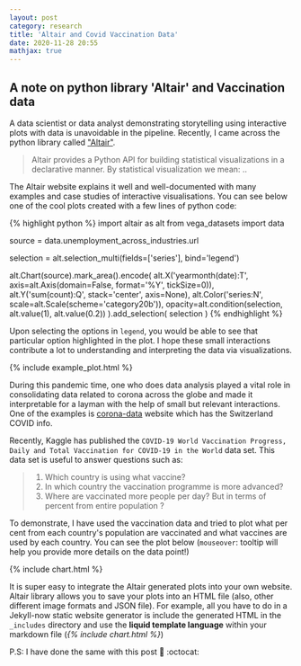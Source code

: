 ```yaml
---
layout: post
category: research
title: 'Altair and Covid Vaccination Data'
date: 2020-11-28 20:55
mathjax: true
---
```


## A note on python library 'Altair' and Vaccination data

A data scientist or data analyst demonstrating storytelling using interactive plots with data is unavoidable in the pipeline. Recently, I came across the python library called ["Altair"](https://altair-viz.github.io/getting_started/overview.html). 

> Altair provides a Python API for building statistical visualizations in a declarative manner. By statistical visualization we mean: ..

The Altair website explains it well and well-documented with many examples and case studies of interactive visualisations. You can see below one of the cool plots created with a few lines of python code:

{% highlight python %}
import altair as alt
from vega_datasets import data

source = data.unemployment_across_industries.url

selection = alt.selection_multi(fields=['series'], bind='legend')

alt.Chart(source).mark_area().encode(
    alt.X('yearmonth(date):T', axis=alt.Axis(domain=False, format='%Y', tickSize=0)),
    alt.Y('sum(count):Q', stack='center', axis=None),
    alt.Color('series:N', scale=alt.Scale(scheme='category20b')),
    opacity=alt.condition(selection, alt.value(1), alt.value(0.2))
).add_selection(
    selection
)
{% endhighlight %}


Upon selecting the options in `legend`, you would be able to see that particular option highlighted in the plot. I hope these small interactions contribute a lot to understanding and interpreting the data via visualizations.

{% include example_plot.html %}


During this pandemic time, one who does data analysis played a vital role in consolidating data related to corona across the globe and made it interpretable for a layman with the help of small but relevant interactions. One of the examples is [corona-data](https://corona-data.ch/) website which has the Switzerland COVID info.

Recently, Kaggle has published the `COVID-19 World Vaccination Progress, Daily and Total Vaccination for COVID-19 in the World` data set. This data set is useful to answer questions such as:
> 1. Which country is using what vaccine?
> 2. In which country the vaccination programme is more advanced?
> 3. Where are vaccinated more people per day? But in terms of percent from entire population ?

To demonstrate, I have used the vaccination data and tried to plot what per cent from each country's population are vaccinated and what vaccines are used by each country. You can see the plot below (`mouseover`: tooltip will help you provide more details on the data point!)

{% include chart.html %}

It is super easy to integrate the Altair generated plots into your own website. Altair library allows you to save your plots into an HTML file  (also, other different image formats and JSON file). For example, all you have to do in a Jekyll-now static website generator is include the generated HTML in the `_includes` directory and use the __liquid template language__ within your markdown file (_{% include chart.html %}_)

P.S: I have done the same with this post  :metal: :octocat:



